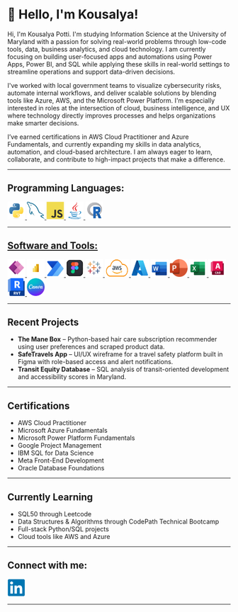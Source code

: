 # 👋 Hello, I'm Kousalya!

Hi, I'm Kousalya Potti. I'm studying Information Science at the University of Maryland with a passion for solving real-world problems through low-code tools, data, business analytics, and cloud technology. I am currently focusing on building user-focused apps and automations using Power Apps, Power BI, and SQL while applying these skills in real-world settings to streamline operations and support data-driven decisions.

I've worked with local government teams to visualize cybersecurity risks, automate internal workflows, and deliver scalable solutions by blending tools like Azure, AWS, and the Microsoft Power Platform. I'm especially interested in roles at the intersection of cloud, business intelligence, and UX where technology directly improves processes and helps organizations make smarter decisions.

I’ve earned certifications in AWS Cloud Practitioner and Azure Fundamentals, and currently expanding my skills in data analytics, automation, and cloud-based architecture. I am always eager to learn, collaborate, and contribute to high-impact projects that make a difference.

---

## Programming Languages:
<p align="left"> 
   <!-- Python -->
  <a href="https://www.python.org" target="_blank" rel="noreferrer"> 
    <img src="https://raw.githubusercontent.com/devicons/devicon/master/icons/python/python-original.svg" alt="python" width="40" height="40"/> 
  </a>
   <!-- SQL -->
  <a href="https://www.mysql.com" target="_blank" rel="noreferrer"> 
    <img src="https://raw.githubusercontent.com/devicons/devicon/master/icons/mysql/mysql-original.svg" alt="mysql" width="40" height="40"/> 
  </a> 
   <!-- JavaScript -->
  <a href="https://www.javascript.com" target="_blank" rel="noreferrer"> 
    <img src="https://raw.githubusercontent.com/devicons/devicon/master/icons/javascript/javascript-original.svg" alt="javascript" width="40" height="40"/> 
  </a> 
   <!-- Java -->
  <a href="https://www.java.com" target="_blank" rel="noreferrer"> 
    <img src="https://raw.githubusercontent.com/devicons/devicon/master/icons/java/java-original.svg" alt="java" width="40" height="40"/> 
   <!-- R -->
  <a href="https://www.r-project.org/" target="_blank" rel="noreferrer"> 
    <img src="r_programming.png" alt="java" width="40" height="40"/> 

---

## Software and Tools:
<p>
  <p align="left"> 
  <!-- Microsoft Power Apps -->
  <a href="https://powerapps.microsoft.com" target="_blank" rel="noreferrer"> 
    <img src="microsoft_power_apps.png" alt="Power Apps" width="40" height="40"/> 
  </a>
 <!-- Power BI -->
 <a href="https://powerbi.microsoft.com" target="_blank" rel="noreferrer"> 
   <img src="powerbi.png" alt="Power BI" width="40" height="40"/> 
 </a>
   <!-- Power Automate -->
 <a href="https://www.microsoft.com/en-us/power-platform/products/power-automate" target="_blank" rel="noreferrer"> 
   <img src="power_automate.png" alt="Power Automate" width="40" height="40"/> 
 </a>  
  <!-- Figma -->
 <a href="https://www.figma.com/files/team/1487883459838381609/recents-and-sharing?fuid=1487883458125434808" target="_blank" rel="noreferrer"> 
   <img src="figma.png" alt="Figma" width="40" height="40"/> 
 </a>
  <!-- Tableau -->
  <a href="https://www.tableau.com/" target="_blank" rel="noreferrer"> 
    <img src="tableau.png" alt="Tableau" width="40" height="40"/> 
  </a>
  <!-- AWS -->
  <a href="https://aws.amazon.com/?nc2=h_lg" target="_blank" rel="noreferrer"> 
    <img src="aws.png" alt="AWS" width="55" height="40"/> 
  </a>
  <!-- Azure -->
  <a href="https://azure.microsoft.com/en-us/" target="_blank" rel="noreferrer"> 
    <img src="azure.png" alt="Azure" width="40" height="40"/> 
  </a>
  <!-- Microsoft Word -->
  <a href="https://www.microsoft.com/en-us/microsoft-365/word" target="_blank" rel="noreferrer"> 
    <img src="microsoft_word.png" alt="Word" width="40" height="40"/> 
  </a>
  <!-- Microsoft PowerPoint -->
  <a href="https://www.microsoft.com/en-us/microsoft-365/powerpoint" target="_blank" rel="noreferrer"> 
    <img src="microsoft_powerpoint.png" alt="PowerPoint" width="40" height="40"/> 
  </a>
  <!-- Microsoft Excel -->
  <a href="https://www.microsoft.com/en-us/microsoft-365/excel" target="_blank" rel="noreferrer"> 
    <img src="microsoft_excel.png" alt="Excel" width="40" height="40"/> 
  </a>
  <!-- AutoCAD -->
  <a href="https://www.autodesk.com/products/autocad/overview" target="_blank" rel="noreferrer"> 
    <img src="autocad.png" alt="AutoCAD" width="40" height="40"/> 
  </a>
  <!-- Autodesk Revit -->
  <a href="https://www.autodesk.com/products/revit/overview" target="_blank" rel="noreferrer"> 
    <img src="revit.png" alt="Autodesk Revit" width="40" height="40"/> 
  </a>
  <!-- Canva -->
  <a href="https://www.canva.com/" target="_blank" rel="noreferrer"> 
    <img src="canva.png" alt="Canva" width="40" height="40"/> 
  </a>
</p>

---

## Recent Projects

- **The Mane Box** – Python-based hair care subscription recommender using user preferences and scraped product data.
- **SafeTravels App** – UI/UX wireframe for a travel safety platform built in Figma with role-based access and alert notifications.
- **Transit Equity Database** – SQL analysis of transit-oriented development and accessibility scores in Maryland.

---

## Certifications

- AWS Cloud Practitioner
- Microsoft Azure Fundamentals
- Microsoft Power Platform Fundamentals
- Google Project Management
- IBM SQL for Data Science
- Meta Front-End Development
- Oracle Database Foundations

---

## Currently Learning

- SQL50 through Leetcode
- Data Structures & Algorithms through CodePath Technical Bootcamp  
- Full-stack Python/SQL projects  
- Cloud tools like AWS and Azure

---

## Connect with me:
<a href="https://www.linkedin.com/in/kousalya-potti/" target="_blank">
  <img src="https://raw.githubusercontent.com/devicons/devicon/master/icons/linkedin/linkedin-original.svg" alt="LinkedIn" width="40" height="40"/>
</a>

---
